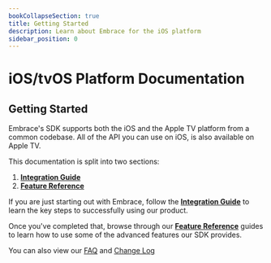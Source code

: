 ```yaml
---
bookCollapseSection: true
title: Getting Started
description: Learn about Embrace for the iOS platform
sidebar_position: 0
---
```


# iOS/tvOS Platform Documentation

## Getting Started

Embrace's SDK supports both the iOS and the Apple TV platform from a common codebase. All of the API you can use on iOS, is also available on Apple TV. 

This documentation is split into two sections:

1. [**Integration Guide**](/ios/integration)
2. [**Feature Reference**](/ios/features)

If you are just starting out with Embrace, follow the [**Integration Guide**](/ios/integration) to learn
the key steps to successfully using our product.  

Once you've completed that, browse through our [**Feature Reference**](/ios/features) guides to learn how
to use some of the advanced features our SDK provides.  

You can also view our [FAQ](/ios/faq)
and [Change Log](/ios/changelog)
